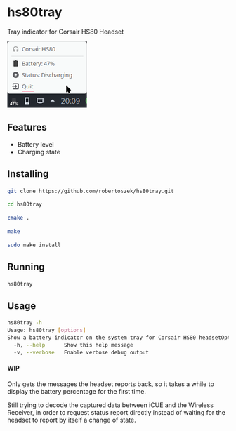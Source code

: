 # hs80tray

Tray indicator for Corsair HS80 Headset

![Tray indicator](tray.png)

## Features

- Battery level
- Charging state

## Installing

```bash
git clone https://github.com/robertoszek/hs80tray.git
```

```bash
cd hs80tray
```

```bash
cmake .
```

```bash
make
```

```bash
sudo make install
```

## Running
```bash
hs80tray
```

## Usage

```bash
hs80tray -h
Usage: hs80tray [options]
Show a battery indicator on the system tray for Corsair HS80 headsetOptions:
  -h, --help      Show this help message
  -v, --verbose   Enable verbose debug output
```

#### WIP
Only gets the messages the headset reports back, so it takes a while to display the battery percentage for the first time.

Still trying to decode the captured data between iCUE and the Wireless Receiver, in order to request status report directly instead of waiting for the headset to report by itself a change of state.
